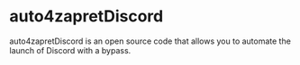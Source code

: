 # auto4zapretDiscord
auto4zapretDiscord is an open source code that allows you to automate the launch of Discord with a bypass.
